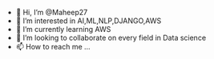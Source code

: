 - 👋 Hi, I’m @Maheep27
- 👀 I’m interested in AI,ML,NLP,DJANGO,AWS
- 🌱 I’m currently learning AWS
- 💞️ I’m looking to collaborate on every field in Data science
- 📫 How to reach me ...

<!---
Maheep27/Maheep27 is a ✨ special ✨ repository because its `README.md` (this file) appears on your GitHub profile.
You can click the Preview link to take a look at your changes.
--->
